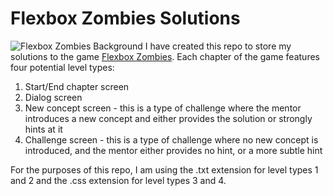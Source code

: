 # Flexbox Zombies Solutions
![Flexbox Zombies Background](https://mastery.games/flexboxzombies/conversation/background2.jpg)
I have created this repo to store my solutions to the game [Flexbox Zombies](https://mastery.games/flexboxzombies/).
Each chapter of the game features four potential level types:
  1) Start/End chapter screen
  2) Dialog screen
  3) New concept screen - this is a type of challenge where the mentor introduces a new concept and either provides the solution or strongly hints at it
  4) Challenge screen - this is a type of challenge where no new concept is introduced, and the mentor either provides no hint, or a more subtle hint

For the purposes of this repo, I am using the .txt extension for level types 1 and 2 and the .css extension for level types 3 and 4.
